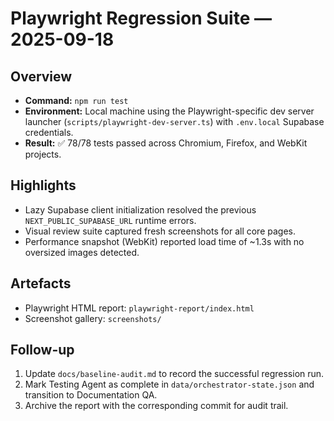 # Playwright Regression Suite — 2025-09-18

## Overview
- **Command:** `npm run test`
- **Environment:** Local machine using the Playwright-specific dev server launcher (`scripts/playwright-dev-server.ts`) with `.env.local` Supabase credentials.
- **Result:** ✅ 78/78 tests passed across Chromium, Firefox, and WebKit projects.

## Highlights
- Lazy Supabase client initialization resolved the previous `NEXT_PUBLIC_SUPABASE_URL` runtime errors.
- Visual review suite captured fresh screenshots for all core pages.
- Performance snapshot (WebKit) reported load time of ~1.3s with no oversized images detected.

## Artefacts
- Playwright HTML report: `playwright-report/index.html`
- Screenshot gallery: `screenshots/`

## Follow-up
1. Update `docs/baseline-audit.md` to record the successful regression run.
2. Mark Testing Agent as complete in `data/orchestrator-state.json` and transition to Documentation QA.
3. Archive the report with the corresponding commit for audit trail.
